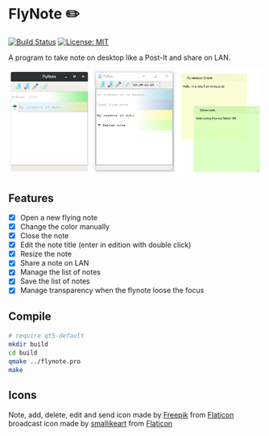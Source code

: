 # FlyNote :pencil2:
[![Build Status](https://travis-ci.org/ThiBsc/FlyNote.svg?branch=master)](https://travis-ci.org/ThiBsc/FlyNote)
[![License: MIT](https://img.shields.io/badge/License-GPLv3-blue.svg)](https://opensource.org/licenses/gpl-3.0)

A program to take note on desktop like a Post-It and share on LAN.

![FlyNote](screenshot/sample.jpg)

## Features

* [X] Open a new flying note
* [x] Change the color manually
* [x] Close the note
* [x] Edit the note title (enter in edition with double click)
* [x] Resize the note
* [x] Share a note on LAN
* [x] Manage the list of notes
* [x] Save the list of notes
* [x] Manage transparency when the flynote loose the focus

## Compile

```sh
# require qt5-default
mkdir build
cd build
qmake ../flynote.pro
make
```

## Icons
Note, add, delete, edit and send icon made by [Freepik](https://www.freepik.com/) from [Flaticon](www.flaticon.com)  
broadcast icon made by [smallikeart](https://www.flaticon.com/authors/smalllikeart) from [Flaticon](www.flaticon.com)  
